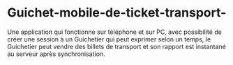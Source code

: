 # Guichet-mobile-de-ticket-transport-
Une application qui fonctionne sur téléphone et sur PC, avec possibilité de créer une session à un Guichetier qui peut exprimer selon un temps, le Guichetier peut vendre des billets de transport et son rapport est instantané au serveur après synchronisation.
